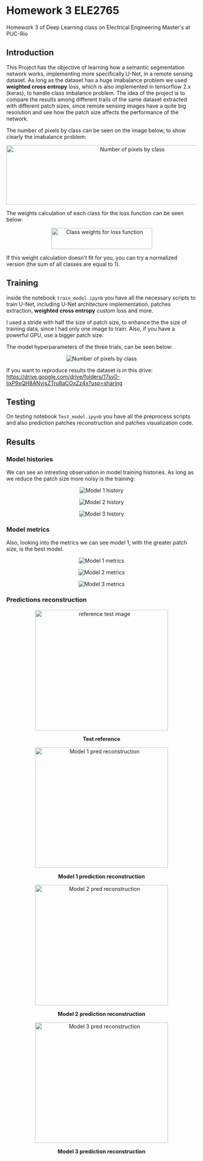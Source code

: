 # Homework 3 ELE2765
Homework 3 of Deep Learning class on Electrical Engineering Master's at PUC-Rio

## Introduction

This Project has the objective of learning how a semantic segmentation network works, implementing more specifically U-Net, in a remote sensing dataset. As long as the dataset has a huge imabalance problem we used **weighted cross entropy** loss, which is also implemented in tensorflow 2.x (keras), to handle class imbalance problem. The idea of the project is to compare the results among different trails of the same dataset extracted with different patch sizes, since remote sensing images have a quite big resolution and see how the patch size affects the performance of the network.

The number of pixels by class can be seen on the image below, to show clearly the imabalance problem:

<p align="center">
  <img width="651" height="157" src="classes.png" alt="Number of pixels by class"/>
</p>

The weights calculation of each class for the loss function can be seen below:

<p align="center">
  <img width="267" height="56" src="class_weights.png" alt="Class weights for loss function"/>
</p>

If this weight calculation doesn't fit for you, you can try a normalized version (the sum of all classes are equal to 1).

## Training
inside the notebook `train_model.ipynb` you have all the necessary scripts to train U-Net, including U-Net architecture implementation, patches extraction, **weighted cross entropy** custom loss and more.

I used a stride with half the size of patch size, to enhance the the size of training data, since I had only one image to train. Also, if you have a powerful GPU, use a bigger patch size.

The model hyperparameters of the three trials, can be seen below:
<p align="center">
  <img src="models_parameters.png" alt="Number of pixels by class"/>
</p>

If you want to reproduce results the dataset is in this drive: https://drive.google.com/drive/folders/17sy0-ljxP9xQH8ANvjsZTru8aCOxZz4x?usp=sharing

## Testing
On testing notebook `Test_model.ipynb` you have all the preprocess scripts and also prediction patches reconstruction and patches visualization code.

## Results

### Model histories
We can see an intresting observation in model training histories. As long as we reduce the patch size more noisy is the training:

<p align="center">
  <img src="LateX_images/history_model1.png" alt="Model 1 history"/>
</p>

<p align="center">
  <img src="LateX_images/history_model2.png" alt="Model 2 history"/>
</p>

<p align="center">
  <img src="LateX_images/history_model3.png" alt="Model 3 history"/>
</p>

### Model metrics
Also, looking into the metrics we can see model 1, with the greater patch size, is the best model.

<p align="center">
  <img src="LateX_images/metrics_model1.png" alt="Model 1 metrics"/>
</p>

<p align="center">
  <img src="LateX_images/metrics_model2.png" alt="Model 2 metrics"/>
</p>

<p align="center">
  <img src="LateX_images/metrics_model3.png" alt="Model 3 metrics"/>
</p>

### Predictions reconstruction

<p align="center">
  <img width="352" height="319" src="LateX_images/Reference_Test.jpeg" alt="reference test image"/>
</p>

<p align = "center">
<strong>
Test reference
</strong>
</p>

<p align="center">
  <img width="352" height="319" src="LateX_images/img_reconstructed_rgb_model1.jpeg" alt="Model 1 pred reconstruction"/>
</p>

<p align = "center">
<strong>
Model 1 prediction reconstruction
</strong>
</p>

<p align="center">
  <img width="352" height="319" src="LateX_images/img_reconstructed_rgb_model2.jpeg" alt="Model 2 pred reconstruction"/>
</p>

<p align = "center">
<strong>
Model 2 prediction reconstruction
</strong>
</p>

<p align="center">
  <img width="352" height="319" src="LateX_images/img_reconstructed_rgb_model3.jpeg" alt="Model 3 pred reconstruction"/>
</p>

<p align = "center">
<strong>
Model 3 prediction reconstruction
</strong>
</p>
